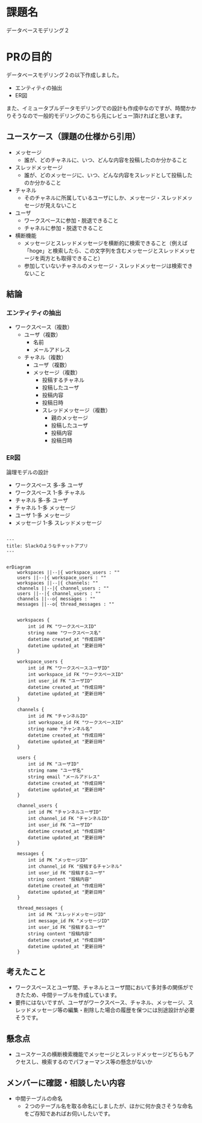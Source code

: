 # 課題名
データベースモデリング２
# PRの目的
データベースモデリング２の以下作成しました。
- エンティティの抽出
- ER図

また、イミュータブルデータモデリングでの設計も作成中なのですが、時間かかりそうなので一般的モデリングのこちら先にレビュー頂ければと思います。


## ユースケース（課題の仕様から引用）
- メッセージ
    - 誰が、どのチャネルに、いつ、どんな内容を投稿したのか分かること
- スレッドメッセージ
    - 誰が、どのメッセージに、いつ、どんな内容をスレッドとして投稿したのか分かること
- チャネル
    - そのチャネルに所属しているユーザにしか、メッセージ・スレッドメッセージが見えないこと
- ユーザ
    - ワークスペースに参加・脱退できること
    - チャネルに参加・脱退できること
- 横断機能
    - メッセージとスレッドメッセージを横断的に検索できること（例えば「hoge」と検索したら、この文字列を含むメッセージとスレッドメッセージを両方とも取得できること）
    - 参加していないチャネルのメッセージ・スレッドメッセージは検索できないこと


## 結論
### エンティティの抽出
- ワークスペース（複数）
    - ユーザ（複数）
        - 名前
        - メールアドレス
    - チャネル（複数）
        - ユーザ（複数）
        - メッセージ（複数）
            - 投稿するチャネル
            - 投稿したユーザ
            - 投稿内容
            - 投稿日時
            - スレッドメッセージ（複数）
                - 親のメッセージ
                - 投稿したユーザ
                - 投稿内容
                - 投稿日時


### ER図
論理モデルの設計
- ワークスペース 多-多 ユーザ
- ワークスペース 1-多 チャネル
- チャネル 多-多 ユーザ
- チャネル 1-多 メッセージ
- ユーザ 1-多 メッセージ
- メッセージ 1-多 スレッドメッセージ





```mermaid

---
title: Slackのようなチャットアプリ
---


erDiagram
    workspaces ||--|{ workspace_users : ""
    users ||--|{ workspace_users : ""
    workspaces ||--|{ channels: ""
    channels ||--|{ channel_users : ""
    users ||--|{ channel_users : ""
    channels ||--o{ messages : ""
    messages ||--o{ thread_messages : ""


    workspaces {
        int id PK "ワークスペースID"
        string name "ワークスペース名"
        datetime created_at "作成日時"
        datetime updated_at "更新日時"
    }

    workspace_users {
        int id PK "ワークスペースユーザID"
        int workspace_id FK "ワークスペースID"
        int user_id FK "ユーザID"
        datetime created_at "作成日時"
        datetime updated_at "更新日時"
    }

    channels {
        int id PK "チャンネルID"
        int workspace_id FK "ワークスペースID"
        string name "チャンネル名"
        datetime created_at "作成日時"
        datetime updated_at "更新日時"
    }

    users {
        int id PK "ユーザID"
        string name "ユーザ名"
        string email "メールアドレス"
        datetime created_at "作成日時"
        datetime updated_at "更新日時"
    }

    channel_users {
        int id PK "チャンネルユーザID"
        int channel_id FK "チャンネルID"
        int user_id FK "ユーザID"
        datetime created_at "作成日時"
        datetime updated_at "更新日時"
    }

    messages {
        int id PK "メッセージID"
        int channel_id FK "投稿するチャンネル"
        int user_id FK "投稿するユーザ"
        string content "投稿内容"
        datetime created_at "作成日時"
        datetime updated_at "更新日時"
    }

    thread_messages {
        int id PK "スレッドメッセージID"
        int message_id FK "メッセージID"
        int user_id FK "投稿するユーザ"
        string content "投稿内容"
        datetime created_at "作成日時"
        datetime updated_at "更新日時"
    }

```

## 考えたこと
- ワークスペースとユーザ間、チャネルとユーザ間において多対多の関係ができたため、中間テーブルを作成しています。
- 要件にはないですが、ユーザがワークスペース、チャネル、メッセージ、スレッドメッセージ等の編集・削除した場合の履歴を保つには別途設計が必要そうです。


## 懸念点
- ユースケースの横断検索機能でメッセージとスレッドメッセージどちらもアクセスし、検索するのでパフォーマンス等の懸念がないか



## メンバーに確認・相談したい内容
- 中間テーブルの命名
    - ２つのテーブル名を取る命名にしましたが、ほかに何か良さそうな命名をご存知であればお伺いしたいです。
